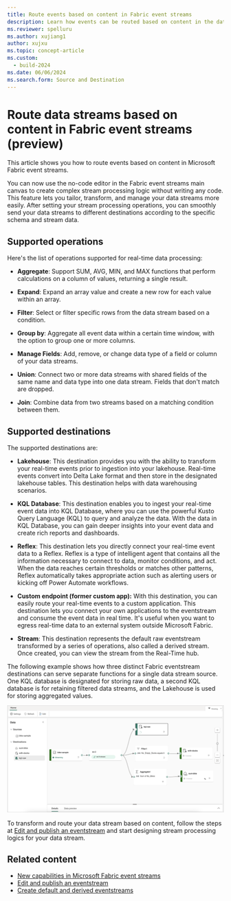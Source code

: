 ```yaml
---
title: Route events based on content in Fabric event streams
description: Learn how events can be routed based on content in the data received from a source in an eventstream.
ms.reviewer: spelluru
ms.author: xujiang1
author: xujxu
ms.topic: concept-article
ms.custom:
  - build-2024
ms.date: 06/06/2024
ms.search.form: Source and Destination
---
```


# Route data streams based on content in Fabric event streams (preview)

This article shows you how to route events based on content in Microsoft Fabric event streams.

You can now use the no-code editor in the Fabric event streams main canvas to create complex stream processing logic without writing any code. This feature lets you tailor, transform, and manage your data streams more easily. After setting your stream processing operations, you can smoothly send your data streams to different destinations according to the specific schema and stream data.



## Supported operations

Here's the list of operations supported for real-time data processing:

- **Aggregate**: Support SUM, AVG, MIN, and MAX functions that perform calculations on a column of values, returning a single result.

- **Expand**: Expand an array value and create a new row for each value within an array.

- **Filter**: Select or filter specific rows from the data stream based on a condition.

- **Group by**: Aggregate all event data within a certain time window, with the option to group one or more columns.

- **Manage Fields**: Add, remove, or change data type of a field or column of your data streams.

- **Union**: Connect two or more data streams with shared fields of the same name and data type into one data stream. Fields that don't match are dropped.

- **Join**: Combine data from two streams based on a matching condition between them.

## Supported destinations

The supported destinations are:

- **Lakehouse**: This destination provides you with the ability to transform your real-time events prior to ingestion into your lakehouse. Real-time events convert into Delta Lake format and then store in the designated lakehouse tables. This destination helps with data warehousing scenarios.

- **KQL Database**: This destination enables you to ingest your real-time event data into KQL Database, where you can use the powerful Kusto Query Language (KQL) to query and analyze the data. With the data in KQL Database, you can gain deeper insights into your event data and create rich reports and dashboards.

- **Reflex**: This destination lets you directly connect your real-time event data to a Reflex. Reflex is a type of intelligent agent that contains all the information necessary to connect to data, monitor conditions, and act. When the data reaches certain thresholds or matches other patterns, Reflex automatically takes appropriate action such as alerting users or kicking off Power Automate workflows.

- **Custom endpoint (former custom app):** With this destination, you can easily route your real-time events to a custom application. This destination lets you connect your own applications to the eventstream and consume the event data in real time. It's useful when you want to egress real-time data to an external system outside Microsoft Fabric.

- **Stream**: This destination represents the default raw eventstream transformed by a series of operations, also called a derived stream. Once created, you can view the stream from the Real-Time hub.

The following example shows how three distinct Fabric eventstream destinations can serve separate functions for a single data stream source. One KQL database is designated for storing raw data, a second KQL database is for retaining filtered data streams, and the Lakehouse is used for storing aggregated values.

![A screenshot of routing events based on content.](media/route-events-based-on-content/route-events.png)

To transform and route your data stream based on content, follow the steps at [Edit and publish an eventstream](edit-publish.md) and start designing stream processing logics for your data stream.

## Related content

- [New capabilities in Microsoft Fabric event streams](overview.md)
- [Edit and publish an eventstream](edit-publish.md)
- [Create default and derived eventstreams](create-default-derived-streams.md)
